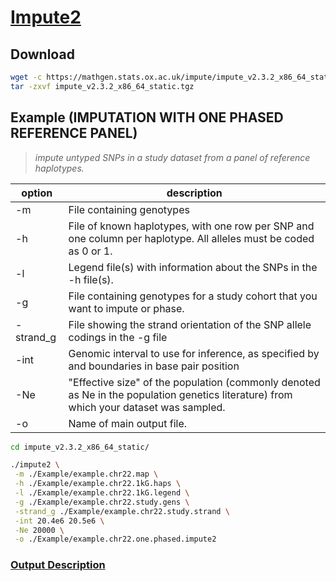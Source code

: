 # [Impute2](https://mathgen.stats.ox.ac.uk/impute/impute_v2.html)


## Download

```bash
wget -c https://mathgen.stats.ox.ac.uk/impute/impute_v2.3.2_x86_64_static.tgz
tar -zxvf impute_v2.3.2_x86_64_static.tgz
```


## Example (IMPUTATION WITH ONE PHASED REFERENCE PANEL)

> *impute untyped SNPs in a study dataset from a panel of reference haplotypes.*


| option                | description                                                                                                                            | 
|-----------------------|----------------------------------------------------------------------------------------------------------------------------------------| 
| -m <file>             | File containing genotypes                                                                                                              | 
| -h <file1> <file2>    | File of known haplotypes, with one row per SNP and one column per haplotype. All alleles must be coded as 0 or 1.                      | 
| -l <file1> <file2>    | Legend file(s) with information about the SNPs in the -h file(s).                                                                      | 
| -g <file>             | File containing genotypes for a study cohort that you want to impute or phase.                                                         | 
| -strand_g <file>      | File showing the strand orientation of the SNP allele codings in the -g file                                                           | 
| -int <lower> <upper>  | Genomic interval to use for inference, as specified by <lower> and <upper> boundaries in base pair position                            | 
| -Ne <int>             | "Effective size" of the population (commonly denoted as Ne in the population genetics literature) from which your dataset was sampled. | 
| -o                    | Name of main output file.                                                                                                              | 




```bash
cd impute_v2.3.2_x86_64_static/

./impute2 \
 -m ./Example/example.chr22.map \
 -h ./Example/example.chr22.1kG.haps \
 -l ./Example/example.chr22.1kG.legend \
 -g ./Example/example.chr22.study.gens \
 -strand_g ./Example/example.chr22.study.strand \
 -int 20.4e6 20.5e6 \
 -Ne 20000 \
 -o ./Example/example.chr22.one.phased.impute2
```


### [Output Description](http://mathgen.stats.ox.ac.uk/impute/concordance_table_description.html)